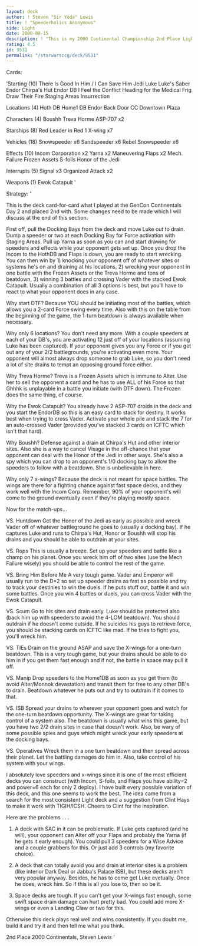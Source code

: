 ```yaml
---
layout: deck
author: ! Steven "Sir Yoda" Lewis
title: ! "Speederholics Anonymous"
side: Light
date: 2000-08-15
description: ! "This is my 2000 Continental Championship 2nd Place Light Deck since so many of you wanted to see it.  It uses There's Good In Him with mad speeders and X-wings for winning battles."
rating: 4.5
id: 9531
permalink: "/starwarsccg/deck/9531"
---
```

Cards: 

'Starting (10)
There Is Good In Him / I Can Save Him
Jedi Luke
Luke's Saber
Endor Chirpa's Hut
Endor DB
I Feel the Conflict
Heading for the Medical Frig
Draw Their Fire
Staging Areas
Insurrection

Locations (4)
Hoth DB
Home1 DB
Endor Back Door
CC Downtown Plaza

Characters (4)
Boushh
Treva Horme
ASP-707 x2

Starships (8)
Red Leader in Red 1
X-wing x7

Vehicles (18)
Snowspeeder x6
Sandspeeder x6
Rebel Snowspeeder x6

Effects (10)
Incom Corporation x2
Yarna x2
Maneuvering Flaps x2
Mech. Failure
Frozen Assets
S-foils
Honor of the Jedi

Interrupts (5)
Signal x3
Organized Attack x2

Weapons (1)
Ewok Catapult
'

Strategy: '

This is the deck card-for-card what I played at the GenCon Continentals Day 2 and placed 2nd with.	Some changes need to be made which I will discuss at the end of this section.

First off, pull the Docking Bays from the deck and move Luke out to drain.  Dump a speeder or two at each Docking Bay for Force activation with Staging Areas.	Pull up Yarna as soon as you can and start drawing for speeders and effects while your opponent gets set up.  Once you drop the Incom to the HothDB and Flaps is down, you are ready to start wrecking.  You can then win by 1) knocking your opponent off of whatever sites or systems he's on and draining at his locations, 2) wrecking your opponent in one battle with the Frozen Assets or the Treva Horme and tons of beatdown, 3) winning 3 battles and crossing Vader with the stacked Ewok Catapult.  Usually a combination of all 3 options is best, but you'll have to react to what your opponent does in any case.

Why start DTF?
Because YOU should be initiating most of the battles, which allows you a 2-card Force swing every time.  Also with this on the table from the beginning of the game, the 1-turn beatdown is always available when necessary.

Why only 6 locations?
You don't need any more.  With a couple speeders at each of your DB's, you are activating 12 just off of your locations (assuming Luke has been captured).  If your opponent gives you any Force or if you get out any of your 2/2 battlegrounds, you're activating even more.  Your opponent will almost always drop someone to grab Luke, so you don't need a lot of site drains to tempt an opposing ground force either.

Why Treva Horme?
Treva is a Frozen Assets which is immune to Alter.  Use her to sell the opponent a card and he has to use ALL of his Force so that Ghhhk is unplayable in a battle you initiate (with DTF down).  The Frozen does the same thing, of course.

Why the Ewok Catapult?
You already have 2 ASP-707 droids in the deck and you start the EndorDB so this is an easy card to stack for destiny.	It works best when trying to cross Vader.  Activate your whole pile and stack the 7 for an auto-crossed Vader (provided you've stacked 3 cards on ICFTC which isn't that hard).

Why Boushh?
Defense against a drain at Chirpa's Hut and other interior sites.  Also she is a way to cancel Visage in the off-chance that your opponent can deal with the Honor of the Jedi in other ways.	She's also a spy which you can drop to an opponent's 1/0 docking bay to allow the speeders to follow with a beatdown.  She is unbelievable in here.

Why only 7 x-wings?
Because the deck is not meant for space battles.  The wings are there for a fighting chance against fast space decks, and they work well with the Incom Corp.  Remember, 90% of your opponent's will come to the ground eventually even if they're playing mostly space.


Now for the match-ups...

VS. Huntdown
Get the Honor of the Jedi as early as possible and wreck Vader off of whatever battleground he goes to (usually a docking bay).  If he captures Luke and runs to Chirpa's Hut, Honor or Boushh will stop his drains and you should be able to outdrain at your sites.

VS. Rops
This is usually a breeze.  Set up your speeders and battle like a champ on his planet.	Once you wreck him off of two sites (use the Mech Failure wisely) you should be able to control the rest of the game.

VS. Bring Him Before Me
A very tough game.  Vader and Emperor will usually run to the D*2 so set up speeder drains as fast as possible and try to track your destinies to win the duels.  If he puts stuff out, battle it and win some battles.  Once you win 4 battles or duels, you can cross Vader with the Ewok Catapult.

VS. Scum
Go to his sites and drain early.  Luke should be protected also (back him up with speeders to avoid the 4-LOM beatdown).  You should outdrain if he doesn't come outside.  If he suicides his guys to retrieve force, you should be stacking cards on ICFTC like mad.	If he tries to fight you, you'll wreck him.

VS. TIEs
Drain on the ground ASAP and save the X-wings for a one-turn beatdown.	This is a very tough game, but your drains should be able to do him in if you get them fast enough and if not, the battle in space may pull it off.

VS. Manip
Drop speeders to the Home1DB as soon as you get them (to avoid Alter/Monnok devastation) and transit them for free to any other DB's to drain.  Beatdown whatever he puts out and try to outdrain if it comes to that.

VS. ISB
Spread your drains to wherever your opponent goes and watch for the one-turn beatdown opportunity.  The X-wings are great for taking control of a system also.	The beatdown is usually what wins this game, but you have two 2/2 drain sites in case that doesn't work.  Also, be wary of some possible spies and guys which might wreck your early speeders at the docking bays.

VS. Operatives
Wreck them in a one turn beatdown and then spread across their planet.	Let the battling damages do him in.  Also, take control of his system with your wings.


I absolutely love speeders and x-wings since it is one of the most efficient decks you can construct (with Incom, S-foils, and Flaps you have ability=2 and power=6 each for only 2 deploy).  I have built every possible variation of this deck, and this one seems to work the best.	The idea came from a search for the most consistent Light deck and a suggestion from Clint Hays to make it work with TIGIH/ICSH.  Cheers to Clint for the inspiration.

Here are the problems . . .

1) A deck with SAC in it can be problematic.  If Luke gets captured (and he will), your opponent can Alter off your Flaps and probably the Yarna (if he gets it early enough).	You could pull 3 speeders for a Wise Advice and a couple grabbers for this.  Or just add 3 controls (my favorite choice).

2) A deck that can totally avoid you and drain at interior sites is a problem (like interior Dark Deal or Jabba's Palace ISB), but these decks aren't very popular anyway.  Besides, he has to come get Luke evetually.  Once he does, wreck him.  So if this is all you lose to, then so be it.

3) Space decks are tough.  If you can't get your X-wings fast enough, some swift space drain damage can hurt pretty bad.  You could add more X-wings or even a Landing Claw or two for this.

Otherwise this deck plays real well and wins consistently.  If you doubt me, build it and try it and then tell me what you think.

2nd Place 2000 Continentals,
Steven Lewis  '
